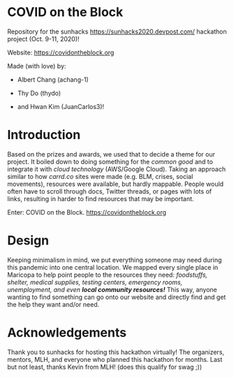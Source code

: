 # COVID on the Block  
Repository for the sunhacks https://sunhacks2020.devpost.com/ hackathon project (Oct. 9-11, 2020)! 

Website: https://covidontheblock.org

Made (with love) by: 

- Albert Chang (achang-1) 

- Thy Do (thydo) 

- and Hwan Kim (JuanCarlos3)!

# Introduction 
Based on the prizes and awards, we used that to decide a theme for our project. 
It boiled down to doing something for the *common good* and to integrate it with *cloud technology* (AWS/Google Cloud). 
Taking an approach similar to how *carrd.co* sites were made (e.g. BLM, crises, social movements), resources were available, but hardly mappable. 
People would often have to scroll through docs, Twitter threads, or pages with lots of links, resulting in harder to find resources that may be important. 

Enter: COVID on the Block. https://covidontheblock.org  

# Design 
Keeping minimalism in mind, we put everything someone may need during this pandemic into one central location. We mapped every single place in Maricopa to help point people to the resources they need: *foodstuffs, shelter, medical supplies, testing centers, emergency rooms, unemployment, and even **local community resources!*** This way, anyone wanting to find something can go onto our website and directly find and get the help they want and/or need. 

# Acknowledgements
Thank you to sunhacks for hosting this hackathon virtually! The organizers, mentors, MLH, and everyone who planned this hackathon for months. 
Last but not least, thanks Kevin from MLH! (does this qualify for swag ;))   
